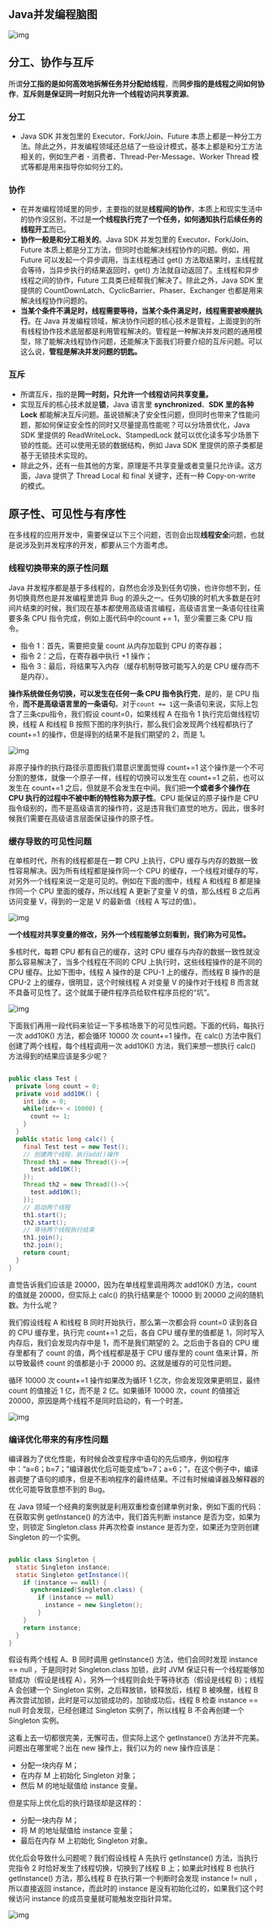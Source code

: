 ## Java并发编程脑图

![img](https://gitee.com/joeyooa/data-images/raw/master/node/2021/f2351fe16ea4d0533f1a3bc1d32a2624.png)

## 分工、协作与互斥

所谓**分工指的是如何高效地拆解任务并分配给线程**，而**同步指的是线程之间如何协作**，**互斥则是保证同一时刻只允许一个线程访问共享资源**。

### 分工

- Java SDK 并发包里的  Executor、Fork/Join、Future  本质上都是一种分工方法。除此之外，并发编程领域还总结了一些设计模式，基本上都是和分工方法相关的，例如生产者 -  消费者、Thread-Per-Message、Worker Thread 模式等都是用来指导你如何分工的。

### 协作

- 在并发编程领域里的同步，主要指的就是**线程间的协作**，本质上和现实生活中的协作没区别，不过是**一个线程执行完了一个任务，如何通知执行后续任务的线程开工**而已。
- **协作一般是和分工相关的**。Java SDK  并发包里的 Executor、Fork/Join、Future 本质上都是分工方法，但同时也能解决线程协作的问题。例如，用 Future  可以发起一个异步调用，当主线程通过 get() 方法取结果时，主线程就会等待，当异步执行的结果返回时，get()  方法就自动返回了。主线程和异步线程之间的协作，Future 工具类已经帮我们解决了。除此之外，Java SDK 里提供的  CountDownLatch、CyclicBarrier、Phaser、Exchanger 也都是用来解决线程协作问题的。
- **当某个条件不满足时，线程需要等待，当某个条件满足时，线程需要被唤醒执行**。在 Java 并发编程领域，解决协作问题的核心技术是管程，上面提到的所有线程协作技术底层都是利用管程解决的。管程是一种解决并发问题的通用模型，除了能解决线程协作问题，还能解决下面我们将要介绍的互斥问题。可以这么说，**管程是解决并发问题的钥匙。**

### 互斥

- 所谓互斥，指的是**同一时刻，只允许一个线程访问共享变量。**
- 实现互斥的核心技术就是**锁**，Java 语言里  **synchronized**、**SDK 里的各种 Lock**  都能解决互斥问题。虽说锁解决了安全性问题，但同时也带来了性能问题，那如何保证安全性的同时又尽量提高性能呢？可以分场景优化，Java SDK  里提供的 ReadWriteLock、StampedLock 就可以优化读多写少场景下锁的性能。还可以使用无锁的数据结构，例如 Java SDK 里提供的原子类都是基于无锁技术实现的。
- 除此之外，还有一些其他的方案，原理是不共享变量或者变量只允许读。这方面，Java 提供了 Thread  Local 和 final 关键字，还有一种 Copy-on-write 的模式。

## 原子性、可见性与有序性

在多线程的应用开发中，需要保证以下三个问题，否则会出现**线程安全**问题，也就是说涉及到并发程序的开发，都要从三个方面考虑。

### 线程切换带来的原子性问题

Java  并发程序都是基于多线程的，自然也会涉及到任务切换，也许你想不到，任务切换竟然也是并发编程里诡异 Bug  的源头之一。任务切换的时机大多数是在时间片结束的时候，我们现在基本都使用高级语言编程，高级语言里一条语句往往需要多条 CPU  指令完成，例如上面代码中的count += 1，至少需要三条 CPU 指令。

- 指令 1：首先，需要把变量 count 从内存加载到 CPU  的寄存器；
- 指令 2：之后，在寄存器中执行 +1 操作；
- 指令 3：最后，将结果写入内存（缓存机制导致可能写入的是 CPU 缓存而不是内存）。

**操作系统做任务切换，可以发生在任何一条 CPU 指令执行完**，是的，是 CPU 指令，**而不是高级语言里的一条语句**。对于`count += 1`这一条语句来说，实际上包含了三条cpu指令，我们假设 count=0，如果线程 A 在指令 1 执行完后做线程切换，线程 A 和线程 B 按照下图的序列执行，那么我们会发现两个线程都执行了 count+=1 的操作，但是得到的结果不是我们期望的 2，而是 1。

![img](https://gitee.com/joeyooa/data-images/raw/master/node/2021/33777c468872cb9a99b3cdc1ff597063.png)

非原子操作的执行路径示意图我们潜意识里面觉得 count+=1 这个操作是一个不可分割的整体，就像一个原子一样，线程的切换可以发生在 count+=1 之前，也可以发生在 count+=1 之后，但就是不会发生在中间。我们把**一个或者多个操作在 CPU 执行的过程中不被中断的特性称为原子性**。CPU 能保证的原子操作是 CPU 指令级别的，而不是高级语言的操作符，这是违背我们直觉的地方。因此，很多时候我们需要在高级语言层面保证操作的原子性。

### 缓存导致的可见性问题

在单核时代，所有的线程都是在一颗 CPU  上执行，CPU 缓存与内存的数据一致性容易解决。因为所有线程都是操作同一个 CPU  的缓存，一个线程对缓存的写，对另外一个线程来说一定是可见的。例如在下面的图中，线程 A 和线程 B 都是操作同一个 CPU 里面的缓存，所以线程 A 更新了变量 V 的值，那么线程 B 之后再访问变量 V，得到的一定是 V 的最新值（线程 A 写过的值）。

![img](https://gitee.com/joeyooa/data-images/raw/master/node/2021/a07e8182819e2b260ce85b2167d446da.png)

**一个线程对共享变量的修改，另外一个线程能够立刻看到，我们称为可见性。**

多核时代，每颗 CPU 都有自己的缓存，这时  CPU 缓存与内存的数据一致性就没那么容易解决了，当多个线程在不同的 CPU 上执行时，这些线程操作的是不同的 CPU 缓存。比如下图中，线程 A 操作的是 CPU-1 上的缓存，而线程 B 操作的是 CPU-2 上的缓存，很明显，这个时候线程 A 对变量 V 的操作对于线程 B  而言就不具备可见性了。这个就属于硬件程序员给软件程序员挖的“坑”。

![img](https://gitee.com/joeyooa/data-images/raw/master/node/2021/e2aa76928b2bc135e08e7590ca36e0ea.png)

下面我们再用一段代码来验证一下多核场景下的可见性问题。下面的代码，每执行一次 add10K() 方法，都会循环 10000 次 count+=1 操作。在 calc() 方法中我们创建了两个线程，每个线程调用一次  add10K() 方法，我们来想一想执行 calc() 方法得到的结果应该是多少呢？

```java

public class Test {
  private long count = 0;
  private void add10K() {
    int idx = 0;
    while(idx++ < 10000) {
      count += 1;
    }
  }
  public static long calc() {
    final Test test = new Test();
    // 创建两个线程，执行add()操作
    Thread th1 = new Thread(()->{
      test.add10K();
    });
    Thread th2 = new Thread(()->{
      test.add10K();
    });
    // 启动两个线程
    th1.start();
    th2.start();
    // 等待两个线程执行结束
    th1.join();
    th2.join();
    return count;
  }
}
```

直觉告诉我们应该是  20000，因为在单线程里调用两次 add10K() 方法，count 的值就是 20000，但实际上 calc() 的执行结果是个 10000 到 20000 之间的随机数。为什么呢？

我们假设线程 A 和线程 B 同时开始执行，那么第一次都会将 count=0 读到各自的 CPU  缓存里，执行完 count+=1 之后，各自 CPU 缓存里的值都是 1，同时写入内存后，我们会发现内存中是 1，而不是我们期望的  2。之后由于各自的 CPU 缓存里都有了 count 的值，两个线程都是基于 CPU 缓存里的 count 值来计算，所以导致最终 count  的值都是小于 20000 的。这就是缓存的可见性问题。

循环 10000 次 count+=1 操作如果改为循环 1  亿次，你会发现效果更明显，最终 count 的值接近 1 亿，而不是 2 亿。如果循环 10000 次，count 的值接近  20000，原因是两个线程不是同时启动的，有一个时差。

![img](https://gitee.com/joeyooa/data-images/raw/master/node/2021/ec6743e74ccf9a3c6d6c819a41e52279.png)

### 编译优化带来的有序性问题

编译器为了优化性能，有时候会改变程序中语句的先后顺序，例如程序中：“a=6；b=7；”编译器优化后可能变成“b=7；a=6；”，在这个例子中，编译器调整了语句的顺序，但是不影响程序的最终结果。不过有时候编译器及解释器的优化可能导致意想不到的 Bug。

在 Java  领域一个经典的案例就是利用双重检查创建单例对象，例如下面的代码：在获取实例 getInstance() 的方法中，我们首先判断 instance 是否为空，如果为空，则锁定 Singleton.class 并再次检查 instance 是否为空，如果还为空则创建 Singleton  的一个实例。

```java

public class Singleton {
  static Singleton instance;
  static Singleton getInstance(){
    if (instance == null) {
      synchronized(Singleton.class) {
        if (instance == null)
          instance = new Singleton();
        }
    }
    return instance;
  }
}
```

假设有两个线程 A、B 同时调用  getInstance() 方法，他们会同时发现 instance == null ，于是同时对 Singleton.class 加锁，此时  JVM 保证只有一个线程能够加锁成功（假设是线程 A），另外一个线程则会处于等待状态（假设是线程 B）；线程 A 会创建一个 Singleton 实例，之后释放锁，锁释放后，线程 B 被唤醒，线程 B 再次尝试加锁，此时是可以加锁成功的，加锁成功后，线程 B 检查 instance == null 时会发现，已经创建过 Singleton 实例了，所以线程 B 不会再创建一个 Singleton 实例。

这看上去一切都很完美，无懈可击，但实际上这个 getInstance() 方法并不完美。问题出在哪里呢？出在 new 操作上，我们以为的 new 操作应该是：

- 分配一块内存 M；
- 在内存 M 上初始化 Singleton 对象；
- 然后 M 的地址赋值给 instance 变量。

但是实际上优化后的执行路径却是这样的：

- 分配一块内存 M；
- 将 M 的地址赋值给 instance 变量；
- 最后在内存 M 上初始化 Singleton 对象。

优化后会导致什么问题呢？我们假设线程 A 先执行 getInstance() 方法，当执行完指令 2 时恰好发生了线程切换，切换到了线程 B 上；如果此时线程 B 也执行  getInstance() 方法，那么线程 B 在执行第一个判断时会发现 instance != null ，所以直接返回  instance，而此时的 instance 是没有初始化过的，如果我们这个时候访问 instance 的成员变量就可能触发空指针异常。

![img](https://gitee.com/joeyooa/data-images/raw/master/node/2021/64c955c65010aae3902ec918412827d8.png)